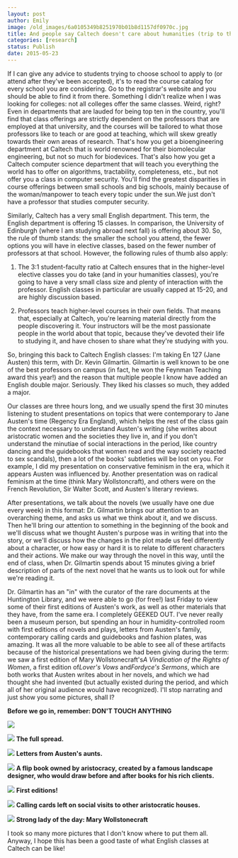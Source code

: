 ```yaml
---
layout: post
author: Emily
image: /old_images/6a0105349b8251970b01b8d1157df0970c.jpg
title: And people say Caltech doesn't care about humanities (trip to the Huntington Libraries!)
categories: [research]
status: Publish
date: 2015-05-23
---
```



If I can give any advice to students trying to choose school to apply to (or attend after they've been accepted), it's to read the course catalog for every school you are considering. Go to the registrar's website and you should be able to find it from there. Something I didn't realize when I was looking for colleges: not all colleges offer the same classes. Weird, right? Even in departments that are lauded for being top ten in the country, you'll find that class offerings are strictly dependent on the professors that are employed at that university, and the courses will be tailored to what those professors like to teach or are good at teaching, which will skew greatly towards their own areas of research. That's how you get a bioengineering department at Caltech that is world renowned for their biomolecular engineering, but not so much for biodevices. That's also how you get a Caltech computer science department that will teach you everything the world has to offer on algorithms, tractability, completeness, etc., but not offer you a class in computer security. You'll find the greatest disparities in course offerings between small schools and big schools, mainly because of the woman/manpower to teach every topic under the sun.We just don't have a professor that studies computer security.

Similarly, Caltech has a very small English department. This term, the English department is offering 15 classes. In comparison, the University of Edinburgh (where I am studying abroad next fall) is offering about 30. So, the rule of thumb stands: the smaller the school you attend, the fewer options you will have in elective classes, based on the fewer number of professors at that school. However, the following rules of thumb also apply:

1. The 3:1 student-faculty ratio at Caltech ensures that in the higher-level elective classes you do take (and in your humanities classes), you're going to have a very small class size and plenty of interaction with the professor. English classes in particular are usually capped at 15-20, and are highly discussion based.

2. Professors teach higher-level courses in their own fields. That means that, especially at Caltech, you're learning material directly from the people discovering it. Your instructors will be the most passionate people in the world about that topic, because they've devoted their life to studying it, and have chosen to share what they're studying with you.

So, bringing this back to Caltech English classes: I'm taking En 127 (Jane Austen) this term, with Dr. Kevin Gilmartin. Gilmartin is well known to be one of the best professors on campus (in fact, he won the Feynman Teaching award this year!) and the reason that multiple people I know have added an English double major. Seriously. They liked his classes so much, they added a major.

Our classes are three hours long, and we usually spend the first 30 minutes listening to student presentations on topics that were contemporary to Jane Austen's time (Regency Era England), which helps the rest of the class gain the context necessary to understand Austen's writing (she writes about aristocratic women and the societies they live in, and if you don't understand the minutiae of social interactions in the period, like country dancing and the guidebooks that women read and the way society reacted to sex scandals), then a lot of the books' subtleties will be lost on you. For example, I did my presentation on conservative feminism in the era, which it appears Austen was influenced by. Another presentation was on radical feminism at the time (think Mary Wollstoncraft), and others were on the French Revolution, Sir Walter Scott, and Austen's literary reviews.

After presentations, we talk about the novels (we usually have one due every week) in this format: Dr. Gilmartin brings our attention to an overarching theme, and asks us what we think about it, and we discuss. Then he'll bring our attention to something in the beginning of the book and we'll discuss what we thought Austen's purpose was in writing that into the story, or we'll discuss how the changes in the plot made us feel differently about a character, or how easy or hard it is to relate to different characters and their actions. We make our way through the novel in this way, until the end of class, when Dr. Gilmartin spends about 15 minutes giving a brief description of parts of the next novel that he wants us to look out for while we're reading it.

Dr. Gilmartin has an "in" with the curator of the rare documents at the Huntington Library, and we were able to go (for free!) last Friday to view some of their first editions of Austen's work, as well as other materials that they have, from the same era. I completely GEEKED OUT. I've never really been a museum person, but spending an hour in humidity-controlled room with first editions of novels and plays, letters from Austen's family, contemporary calling cards and guidebooks and fashion plates, was amazing. It was all the more valuable to be able to see all of these artifacts because of the historical presentations we had been giving during the term: we saw a first edition of Mary Wollstonecraft's*A Vindication of the Rights of Women*, a first edition of*Lover's Vows* and*Fordyce's Sermons*, which are both works that Austen writes about in her novels, and which we had thought she had invented (but actually existed during the period, and which all of her original audience would have recognized). I'll stop narrating and just show you some pictures, shall I?

**Before we go in, remember: DON'T TOUCH ANYTHING**


![](/old_images/caltech_as_it_happens/6a0105349b8251970b01bb082fe64b970d.jpg)


![](/old_images/caltech_as_it_happens/6a0105349b8251970b01bb082fe655970d.jpg)
**The full spread.**


![](/old_images/caltech_as_it_happens/6a0105349b8251970b01b7c78bea61970b.jpg)
**Letters from Austen's aunts.**


![](/old_images/caltech_as_it_happens/6a0105349b8251970b01b7c78bea6e970b.jpg)
**A flip book owned by aristocracy, created by a famous landscape designer, who would draw before and after books for his rich clients.**


![](/old_images/caltech_as_it_happens/6a0105349b8251970b01bb082fe679970d.jpg)
**First editions!**


![](/old_images/caltech_as_it_happens/6a0105349b8251970b01b8d1157e57970c.jpg)
**Calling cards left on social visits to other aristocratic houses.**


![](/old_images/caltech_as_it_happens/6a0105349b8251970b01b7c78bea8c970b.jpg)
**Strong lady of the day: Mary Wollstonecraft**

I took so many more pictures that I don't know where to put them all. Anyway, I hope this has been a good taste of what English classes at Caltech can be like!

